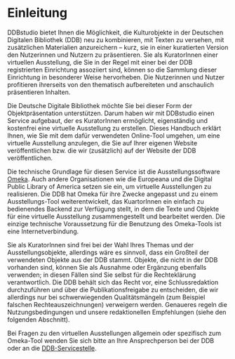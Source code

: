 # Einleitung

DDBstudio bietet Ihnen die Möglichkeit, die Kulturobjekte in der Deutschen Digitalen Bibliothek (DDB) neu zu kombinieren, mit Texten zu versehen, mit zusätzlichen Materialien anzureichern – kurz, sie in einer kuratierten Version den Nutzerinnen und Nutzern zu präsentieren. Sie als KuratorInnen einer virtuellen Ausstellung, die Sie in der Regel mit einer bei der DDB registrierten Einrichtung assoziiert sind, können so die Sammlung dieser Einrichtung in besonderer Weise hervorheben. Die Nutzerinnen und Nutzer profitieren ihrerseits von den thematisch aufbereiteten und anschaulich präsentieren Inhalten.

Die Deutsche Digitale Bibliothek möchte Sie bei dieser Form der Objektpräsentation unterstützen. Darum haben wir mit DDBstudio einen Service aufgebaut, der es KuratorInnen ermöglicht, eigenständig und kostenfrei eine virtuelle Ausstellung zu erstellen. Dieses Handbuch erklärt Ihnen, wie Sie mit dem dafür verwendeten Online-Tool umgehen, um eine virtuelle Ausstellung anzulegen, die Sie auf Ihrer eigenen Website veröffentlichen bzw. die wir (zusätzlich) auf der Website der DDB veröffentlichen.

Die technische Grundlage für diesen Service ist die Ausstellungssoftware [Omeka](https://omeka.org/). Auch andere Organisationen wie die Europeana und die Digital Public Library of America setzen sie ein, um virtuelle Ausstellungen zu realisieren. Die DDB hat Omeka für ihre Zwecke angepasst und zu einem Ausstellungs-Tool weiterentwickelt, das KuartorInnen ein einfach zu bedienendes Backend zur Verfügung stellt, in dem die Texte und Objekte für eine virtuelle Ausstellung zusammengestellt und bearbeitet werden. Die einzige technische Voraussetzung für die Benutzung des Omeka-Tools ist eine Internetverbindung.

Sie als KuratorInnen sind frei bei der Wahl Ihres Themas und der Ausstellungsobjekte, allerdings wäre es sinnvoll, dass ein Großteil der verwendeten Objekte  aus der DDB stammt. Objekte, die nicht in der DDB vorhanden sind, können Sie als Ausnahme oder Ergänzung ebenfalls verwenden; in diesen Fällen sind Sie selbst für die Rechteklärung verantwortlich. Die DDB behält sich das Recht vor, eine Schlussredaktion durchzuführen und über die Publikationsfreigabe zu entscheiden, die wir allerdings nur bei schwerwiegenden Qualitätsmängeln (zum Beispiel falschen Rechteauszeichnungen) verweigern werden. Genaueres regeln die Nutzungsbedingungen  und unsere redaktionellen Empfehlungen (siehe den folgenden Abschnitt).

Bei Fragen zu den virtuellen Ausstellungen allgemein oder spezifisch zum Omeka-Tool wenden Sie sich bitte an Ihre Ansprechperson bei der DDB oder an die [DDB-Servicestelle](mailto:service@deutsche-digitale-bibliothek.de).
